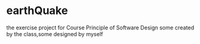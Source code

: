 # earthQuake
the exercise project for Course Principle of Software Design
some created by the class,some designed by myself
